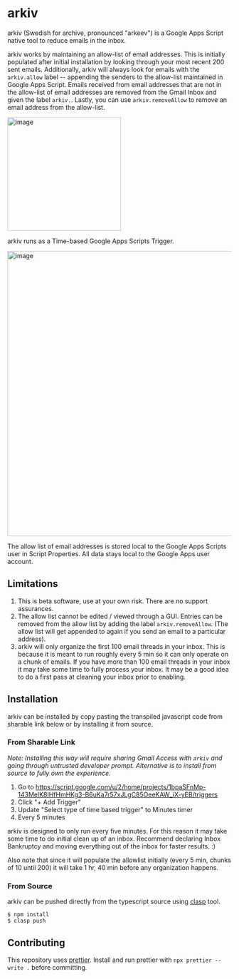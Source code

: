 # arkiv

arkiv (Swedish for archive, pronounced "arkeev") is a Google Apps Script native tool to reduce emails in the inbox.

arkiv works by maintaining an allow-list of email addresses. This is initially populated after initial installation by looking through your most recent 200 sent emails. Additionally, arkiv will always look for emails with the `arkiv.allow` label -- appending the senders to the allow-list maintained in Google Apps Script. Emails received from email addresses that are not in the allow-list of email addresses are removed from the Gmail Inbox and given the label `arkiv.`. Lastly, you can use `arkiv.removeAllow` to remove an email address from the allow-list.

<img width="255" alt="image" src="https://user-images.githubusercontent.com/36717/204444220-03cfc1d8-d810-4fe6-9aee-2ab6bf4bd7a0.png">

arkiv runs as a Time-based Google Apps Scripts Trigger.

<img width="640" alt="image" src="https://user-images.githubusercontent.com/36717/204095443-0d4ae689-eca8-48ce-bc3a-8c18fc210007.png">

The allow list of email addresses is stored local to the Google Apps Scripts user in Script Properties. All data stays local to the Google Apps user account.

## Limitations

1. This is beta software, use at your own risk. There are no support assurances.
1. The allow list cannot be edited / viewed through a GUI. Entries can be removed from the allow list by adding the label `arkiv.removeAllow`. (The allow list will get appended to again if you send an email to a particular address).
1. arkiv will only organize the first 100 email threads in your inbox. This is because it is meant to run roughly every 5 min so it can only operate on a chunk of emails. If you have more than 100 email threads in your inbox it may take some time to fully process your inbox. It may be a good idea to do a first pass at cleaning your inbox prior to enabling.

## Installation

arkiv can be installed by copy pasting the transpiled javascript code from sharable link below or by installing it from source.

### From Sharable Link

_Note: Installing this way will require sharing Gmail Access with `arkiv` and going through untrusted developer prompt. Alternative is to install from source to fully own the experience._

1. Go to https://script.google.com/u/2/home/projects/1bpaSFnMp-143MelK8IHfHmHKg3-B6uKa7r57xJLgC85OeeKAW_iX-yEB/triggers
1. Click "+ Add Trigger"
1. Update "Select type of time based trigger" to Minutes timer
1. Every 5 minutes

arkiv is designed to only run every five minutes. For this reason it may take some time to do initial clean up of an inbox. Recommend declaring Inbox Bankruptcy and moving everything out of the inbox for faster results. :)

Also note that since it will populate the allowlist initially (every 5 min, chunks of 10 until 200) it will take 1 hr, 40 min before any organization happens.

### From Source

arkiv can be pushed directly from the typescript source using [clasp](https://developers.google.com/apps-script/guides/clasp) tool.

```shell
$ npm install
$ clasp push
```

## Contributing

This repository uses [prettier](https://prettier.io/). Install and run prettier with `npx prettier --write .` before committing.
